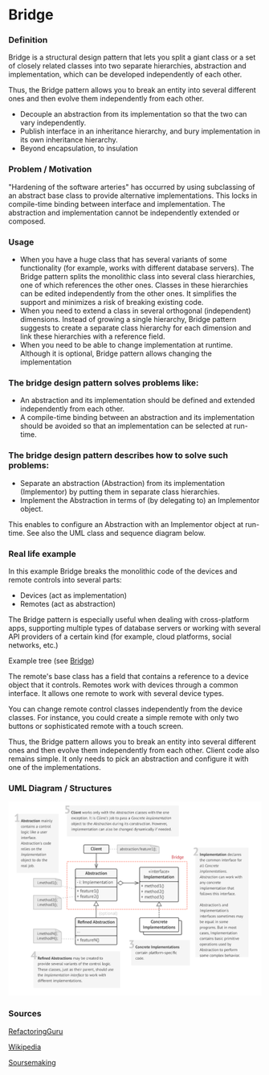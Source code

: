 # Bridge

### Definition 
   
   Bridge is a structural design pattern that lets you split a giant class or a set of closely related classes into two separate hierarchies, 
   abstraction and implementation, which can be developed independently of each other.
   
   Thus, the Bridge pattern allows you to break an entity into several different ones and then evolve them independently from each other.

   + Decouple an abstraction from its implementation so that the two can vary independently.
   + Publish interface in an inheritance hierarchy, and bury implementation in its own inheritance hierarchy.
   + Beyond encapsulation, to insulation
  
### Problem / Motivation
   
   "Hardening of the software arteries" has occurred by using subclassing of an abstract base class to provide alternative implementations. This locks in compile-time binding between interface and implementation. The abstraction and implementation cannot be independently extended or composed.

### Usage 
   +  When you have a huge class that has several variants of some functionality (for example, works with different database servers). 
   The Bridge pattern splits the monolithic class into several class hierarchies, one of which references the other ones. Classes in these hierarchies can be edited independently from the other ones. It simplifies the support and minimizes a risk of breaking existing code.
   + When you need to extend a class in several orthogonal (independent) dimensions.
   Instead of growing a single hierarchy, Bridge pattern suggests to create a separate class hierarchy for each dimension and link these hierarchies with a reference field.
   + When you need to be able to change implementation at runtime.
   Although it is optional, Bridge pattern allows changing the implementation  

### The bridge design pattern solves problems like:
   + An abstraction and its implementation should be defined and extended independently from each other. 
   + A compile-time binding between an abstraction and its implementation should be avoided so that an implementation can be selected at run-time.
    
### The bridge design pattern describes how to solve such problems:

   + Separate an abstraction (Abstraction) from its implementation (Implementor) by putting them in separate class hierarchies.
   + Implement the Abstraction in terms of (by delegating to) an Implementor object.

This enables to configure an Abstraction with an Implementor object at run-time. 
See also the UML class and sequence diagram below.

### Real life example

   In this example Bridge breaks the monolithic code of the devices and remote controls into several parts:

   + Devices (act as implementation)
   + Remotes (act as abstraction)
 
   The Bridge pattern is especially useful when dealing with cross-platform apps, supporting multiple types of database servers or working with several API providers of a certain kind (for example, cloud platforms, social networks, etc.)

   Example tree (see [Bridge](./Example.png))
   
   The remote's base class has a field that contains a reference to a device object that it controls. Remotes work with devices through a common interface. It allows one remote to work with several device types.
   
   You can change remote control classes independently from the device classes. For instance, you could create a simple remote with only two buttons or sophisticated remote with a touch screen.
   
   Thus, the Bridge pattern allows you to break an entity into several different ones and then evolve them independently from each other. Client code also remains simple. It only needs to pick an abstraction and configure it with one of the implementations.
   


### UML Diagram / Structures

   ![Bridge](./Bridge.png)
   
### Sources 

  [RefactoringGuru](https://refactoring.guru/design-patterns/bridge)
  
  [Wikipedia](https://en.wikipedia.org/wiki/Bridge_pattern)
  
  [Soursemaking](https://sourcemaking.com/design_patterns/bridge)
 
   
   
   
  